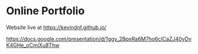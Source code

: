 # Online Portfolio  

Website live at https://kevindnf.github.io/

https://docs.google.com/presentation/d/1ggy_2BpxRa6M7ho6cICaZJ40yDvK4GHe_oCmiXu8Thw
